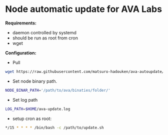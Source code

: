 # Node automatic update for AVA Labs

**Requirements:**

* daemon controlled by systemd
* should be run as root from cron
* wget

**Configuration:**

* Pull
```bash
wget https://raw.githubusercontent.com/matsuro-hadouken/ava-autoupdate/master/update.sh
```
* Set node binary path. 
```bash
NODE_BINAR_PATH='/path/to/ava/binaties/folder/'
```
* Set log path
```bash
LOG_PATH=$HOME/ava-update.log
```
* setup cron as root:

```bash
*/15 * * * * /bin/bash -c /path/to/update.sh
```
